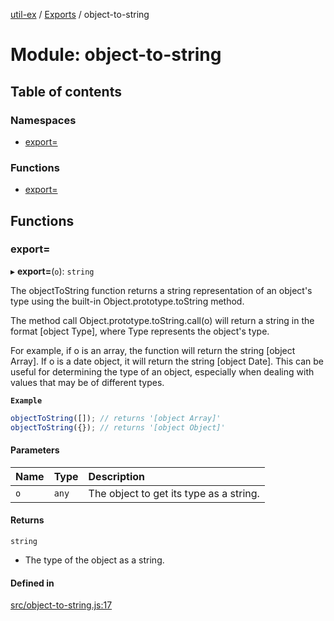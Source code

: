 [util-ex](../README.md) / [Exports](../modules.md) / object-to-string

# Module: object-to-string

## Table of contents

### Namespaces

- [export&#x3D;](object_to_string.export_.md)

### Functions

- [export&#x3D;](object_to_string.md#export&#x3D;)

## Functions

### export&#x3D;

▸ **export=**(`o`): `string`

The objectToString function returns a string representation of an object's type using the built-in Object.prototype.toString method.

The method call Object.prototype.toString.call(o) will return a string in the format [object Type], where Type represents the object's type.

For example, if o is an array, the function will return the string [object Array]. If o is a date object, it will return the string [object Date]. This can be useful for determining the type of an object, especially when dealing with values that may be of different types.

**`Example`**

```ts
objectToString([]); // returns '[object Array]'
objectToString({}); // returns '[object Object]'
```

#### Parameters

| Name | Type | Description |
| :------ | :------ | :------ |
| `o` | `any` | The object to get its type as a string. |

#### Returns

`string`

- The type of the object as a string.

#### Defined in

[src/object-to-string.js:17](https://github.com/snowyu/util-ex.js/blob/a11fd0d/src/object-to-string.js#L17)
